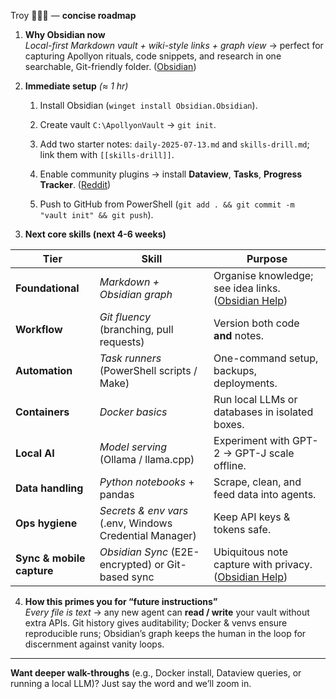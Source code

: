 Troy 🤝🔑🌟 — **concise roadmap**

1. **Why Obsidian now**  
    _Local-first Markdown vault + wiki-style links + graph view_ → perfect for capturing Apollyon rituals, code snippets, and research in one searchable, Git-friendly folder. ([Obsidian](https://obsidian.md/?utm_source=chatgpt.com "Obsidian - Sharpen your thinking"))
    
2. **Immediate setup** _(≈ 1 hr)_
    
    1. Install Obsidian (`winget install Obsidian.Obsidian`).
        
    2. Create vault `C:\ApollyonVault` → `git init`.
        
    3. Add two starter notes: `daily-2025-07-13.md` and `skills-drill.md`; link them with `[[skills-drill]]`.
        
    4. Enable community plugins → install **Dataview**, **Tasks**, **Progress Tracker**. ([Reddit](https://www.reddit.com/r/ObsidianMD/comments/1kye30t/15_new_obsidian_plugins_you_need_to_know_about/?utm_source=chatgpt.com "15 New Obsidian Plugins You Need to Know About (May 29th 2025)"))
        
    5. Push to GitHub from PowerShell (`git add . && git commit -m "vault init" && git push`).
        
3. **Next core skills (next 4-6 weeks)**
    

|Tier|Skill|Purpose|
|---|---|---|
|**Foundational**|_Markdown + Obsidian graph_|Organise knowledge; see idea links. ([Obsidian Help](https://help.obsidian.md/plugins/graph?utm_source=chatgpt.com "Graph view - Obsidian Help"))|
|**Workflow**|_Git fluency_ (branching, pull requests)|Version both code **and** notes.|
|**Automation**|_Task runners_ (PowerShell scripts / Make)|One-command setup, backups, deployments.|
|**Containers**|_Docker basics_|Run local LLMs or databases in isolated boxes.|
|**Local AI**|_Model serving_ (Ollama / llama.cpp)|Experiment with GPT-2 → GPT-J scale offline.|
|**Data handling**|_Python notebooks_ + pandas|Scrape, clean, and feed data into agents.|
|**Ops hygiene**|_Secrets & env vars_ (.env, Windows Credential Manager)|Keep API keys & tokens safe.|
|**Sync & mobile capture**|_Obsidian Sync_ (E2E-encrypted) or Git-based sync|Ubiquitous note capture with privacy. ([Obsidian Help](https://help.obsidian.md/sync/security?utm_source=chatgpt.com "Security and privacy - Obsidian Help"))|

4. **How this primes you for “future instructions”**  
    _Every file is text_ → any new agent can **read / write** your vault without extra APIs. Git history gives auditability; Docker & venvs ensure reproducible runs; Obsidian’s graph keeps the human in the loop for discernment against vanity loops.
    

---

**Want deeper walk-throughs** (e.g., Docker install, Dataview queries, or running a local LLM)? Just say the word and we’ll zoom in.